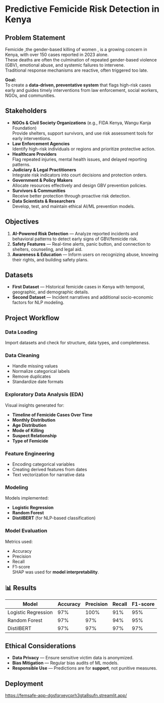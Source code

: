 # Predictive Femicide Risk Detection in Kenya

## Problem Statement
Femicide ,the gender-based killing of women , is a growing concern in Kenya, with over 150 cases reported in 2023 alone.  
These deaths are often the culmination of repeated gender-based violence (GBV), emotional abuse, and systemic failures to intervene.  
Traditional response mechanisms are reactive, often triggered too late.

**Goal:**  
To create a **data-driven, preventative system** that flags high-risk cases early and guides timely interventions from law enforcement, social workers, NGOs, and communities.


## Stakeholders

- **NGOs & Civil Society Organizations** (e.g., FIDA Kenya, Wangu Kanja Foundation)  
  Provide shelters, support survivors, and use risk assessment tools for early interventions.
- **Law Enforcement Agencies**  
  Identify high-risk individuals or regions and prioritize protective action.
- **Healthcare Providers**  
  Flag repeated injuries, mental health issues, and delayed reporting patterns.
- **Judiciary & Legal Practitioners**  
  Integrate risk indicators into court decisions and protection orders.
- **Government & Policy Makers**  
  Allocate resources effectively and design GBV prevention policies.
- **Survivors & Communities**  
  Receive better protection through proactive risk detection.
- **Data Scientists & Researchers**  
  Develop, test, and maintain ethical AI/ML prevention models.

## Objectives
1. **AI-Powered Risk Detection** — Analyze reported incidents and behavioral patterns to detect early signs of GBV/femicide risk.  
2. **Safety Features** — Real-time alerts, panic button, and connection to shelters, counseling, and legal aid.  
3. **Awareness & Education** — Inform users on recognizing abuse, knowing their rights, and building safety plans.

## Datasets
- **First Dataset** — Historical femicide cases in Kenya with temporal, geographic, and demographic details.  
- **Second Dataset** — Incident narratives and additional socio-economic factors for NLP modeling. 

## Project Workflow

### Data Loading
Import datasets and check for structure, data types, and completeness.

### Data Cleaning
- Handle missing values  
- Normalize categorical labels  
- Remove duplicates  
- Standardize date formats

### Exploratory Data Analysis (EDA)
Visual insights generated for:
- **Timeline of Femicide Cases Over Time**
- **Monthly Distribution**
- **Age Distribution**
- **Mode of Killing**
- **Suspect Relationship**
- **Type of Femicide**

### Feature Engineering
- Encoding categorical variables  
- Creating derived features from dates  
- Text vectorization for narrative data

###  Modeling
Models implemented:
- **Logistic Regression**
- **Random Forest**
- **DistilBERT** (for NLP-based classification)

### Model Evaluation
Metrics used:
- Accuracy  
- Precision  
- Recall  
- F1-score  
SHAP was used for **model interpretability**.

## 📊 Results
| Model             | Accuracy | Precision | Recall | F1-score |
|-------------------|----------|-----------|--------|----------|
| Logistic Regression | 97%      | 100%       | 91%    | 95%      |
| Random Forest     | 97%      | 97%       | 94%    | 95%      |
| DistilBERT        | 97%      | 97%       | 97%    |   97%  |


## Ethical Considerations
- **Data Privacy** — Ensure sensitive victim data is anonymized.
- **Bias Mitigation** — Regular bias audits of ML models.
- **Responsible Use** — Predictions are for **support**, not punitive measures.

## Deployment
https://femsafe-app-dgsfqrxeycprh3gta8sufn.streamlit.app/
